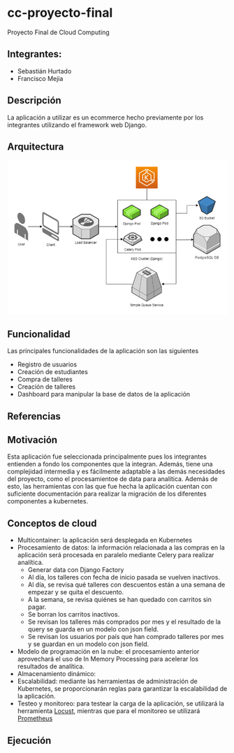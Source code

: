 # cc-proyecto-final
Proyecto Final de Cloud Computing

## Integrantes:
- Sebastián Hurtado
- Francisco Mejía

## Descripción
La aplicación a utilizar es un ecommerce hecho previamente por los integrantes utilizando el framework web Django. 

## Arquitectura

![Arquitectura](cloud_arq.png)

## Funcionalidad

Las principales funcionalidades de la aplicación son las siguientes

- Registro de usuarios
- Creación de estudiantes
- Compra de talleres
- Creación de talleres
- Dashboard para manipular la base de datos de la aplicación

## Referencias

## Motivación

Esta aplicación fue seleccionada principalmente pues los integrantes entienden a fondo los componentes que la integran. Además, tiene una complejidad intermedia y es fácilmente adaptable a las demás necesidades del proyecto, como el procesamientoe de data para analítica. Además de esto, las herramientas con las que fue hecha la aplicación cuentan con suficiente documentación para realizar la migración de los diferentes componentes a kubernetes.

## Conceptos de cloud

- Multicontainer: la aplicación será desplegada en Kubernetes
- Procesamiento de datos: la información relacionada a las compras en la aplicación será procesada en paralelo mediante Celery para realizar analítica.
  - Generar data con Django Factory
  - Al día, los talleres con fecha de inicio pasada se vuelven inactivos.
  - Al día, se revisa qué talleres con descuentos están a una semana de empezar y se quita el descuento.
  - A la semana, se revisa quiénes se han quedado con carritos sin pagar.
  - Se borran los carritos inactivos.
  - Se revisan los talleres más comprados por mes y el resultado de la query se guarda en un modelo con json field.
  - Se revisan los usuarios por país que han comprado talleres por mes y se guardan en un modelo con json field.
- Modelo de programación en la nube: el procesamiento anterior aprovechará el uso de In Memory Processing para acelerar los resultados de analítica.
- Almacenamiento dinámico: 
- Escalabilidad: mediante las herramientas de administración de Kubernetes, se proporcionarán reglas para garantizar la escalabilidad de la aplicación.
- Testeo y monitoreo: para testear la carga de la aplicación, se utilizará la herramienta [Locust](https://locust.io/), mientras que para el monitoreo se utilizará [Prometheus](https://prometheus.io/)

## Ejecución
